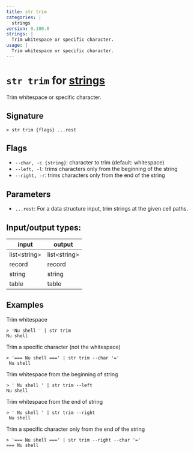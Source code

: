 ```yaml
---
title: str trim
categories: |
  strings
version: 0.100.0
strings: |
  Trim whitespace or specific character.
usage: |
  Trim whitespace or specific character.
---
```

<!-- This file is automatically generated. Please edit the command in https://github.com/nushell/nushell instead. -->

# `str trim` for [strings](/commands/categories/strings.md)

<div class='command-title'>Trim whitespace or specific character.</div>

## Signature

```> str trim {flags} ...rest```

## Flags

 -  `--char, -c {string}`: character to trim (default: whitespace)
 -  `--left, -l`: trims characters only from the beginning of the string
 -  `--right, -r`: trims characters only from the end of the string

## Parameters

 -  `...rest`: For a data structure input, trim strings at the given cell paths.


## Input/output types:

| input        | output       |
| ------------ | ------------ |
| list\<string\> | list\<string\> |
| record       | record       |
| string       | string       |
| table        | table        |
## Examples

Trim whitespace
```nu
> 'Nu shell ' | str trim
Nu shell
```

Trim a specific character (not the whitespace)
```nu
> '=== Nu shell ===' | str trim --char '='
 Nu shell
```

Trim whitespace from the beginning of string
```nu
> ' Nu shell ' | str trim --left
Nu shell
```

Trim whitespace from the end of string
```nu
> ' Nu shell ' | str trim --right
 Nu shell
```

Trim a specific character only from the end of the string
```nu
> '=== Nu shell ===' | str trim --right --char '='
=== Nu shell
```
